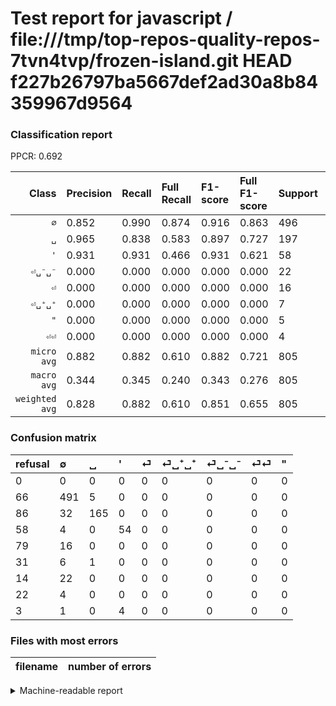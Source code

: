 # Test report for javascript / file:///tmp/top-repos-quality-repos-7tvn4tvp/frozen-island.git HEAD f227b26797ba5667def2ad30a8b84359967d9564

### Classification report

PPCR: 0.692

| Class | Precision | Recall | Full Recall | F1-score | Full F1-score | Support | Full Support | PPCR |
|------:|:----------|:-------|:------------|:---------|:---------|:--------|:-------------|:-----|
| `∅` | 0.852| 0.990| 0.874| 0.916| 0.863| 496| 562| 0.883 |
| `␣` | 0.965| 0.838| 0.583| 0.897| 0.727| 197| 283| 0.696 |
| `'` | 0.931| 0.931| 0.466| 0.931| 0.621| 58| 116| 0.500 |
| `⏎␣⁻␣⁻` | 0.000| 0.000| 0.000| 0.000| 0.000| 22| 36| 0.611 |
| `⏎` | 0.000| 0.000| 0.000| 0.000| 0.000| 16| 95| 0.168 |
| `⏎␣⁺␣⁺` | 0.000| 0.000| 0.000| 0.000| 0.000| 7| 38| 0.184 |
| `"` | 0.000| 0.000| 0.000| 0.000| 0.000| 5| 8| 0.625 |
| `⏎⏎` | 0.000| 0.000| 0.000| 0.000| 0.000| 4| 26| 0.154 |
| `micro avg` | 0.882| 0.882| 0.610| 0.882| 0.721| 805| 1164| 0.692 |
| `macro avg` | 0.344| 0.345| 0.240| 0.343| 0.276| 805| 1164| 0.692 |
| `weighted avg` | 0.828| 0.882| 0.610| 0.851| 0.655| 805| 1164| 0.692 |

### Confusion matrix

|refusal|  ∅| ␣| '| ⏎| ⏎␣⁺␣⁺| ⏎␣⁻␣⁻| ⏎⏎| "| 
|:---|:---|:---|:---|:---|:---|:---|:---|:---|
|0 |0 |0 |0 |0 |0 |0 |0 |0 |
|66 |491 |5 |0 |0 |0 |0 |0 |0 |
|86 |32 |165 |0 |0 |0 |0 |0 |0 |
|58 |4 |0 |54 |0 |0 |0 |0 |0 |
|79 |16 |0 |0 |0 |0 |0 |0 |0 |
|31 |6 |1 |0 |0 |0 |0 |0 |0 |
|14 |22 |0 |0 |0 |0 |0 |0 |0 |
|22 |4 |0 |0 |0 |0 |0 |0 |0 |
|3 |1 |0 |4 |0 |0 |0 |0 |0 |

### Files with most errors

| filename | number of errors|
|:----:|:-----|

<details>
    <summary>Machine-readable report</summary>
```json
{
  "cl_report": {"\"": {"f1-score": 0.0, "precision": 0.0, "recall": 0.0, "support": 5}, "\u0027": {"f1-score": 0.9310344827586207, "precision": 0.9310344827586207, "recall": 0.9310344827586207, "support": 58}, "macro avg": {"f1-score": 0.34297729866410076, "precision": 0.34354716487699133, "recall": 0.34481466117174747, "support": 805}, "micro avg": {"f1-score": 0.8819875776397516, "precision": 0.8819875776397516, "recall": 0.8819875776397516, "support": 805}, "weighted avg": {"f1-score": 0.8509513262743801, "precision": 0.8284388507500635, "recall": 0.8819875776397516, "support": 805}, "\u2205": {"f1-score": 0.9160447761194029, "precision": 0.8524305555555556, "recall": 0.9899193548387096, "support": 496}, "\u23ce": {"f1-score": 0.0, "precision": 0.0, "recall": 0.0, "support": 16}, "\u23ce\u23ce": {"f1-score": 0.0, "precision": 0.0, "recall": 0.0, "support": 4}, "\u23ce\u2423\u207a\u2423\u207a": {"f1-score": 0.0, "precision": 0.0, "recall": 0.0, "support": 7}, "\u23ce\u2423\u207b\u2423\u207b": {"f1-score": 0.0, "precision": 0.0, "recall": 0.0, "support": 22}, "\u2423": {"f1-score": 0.8967391304347827, "precision": 0.9649122807017544, "recall": 0.8375634517766497, "support": 197}},
  "cl_report_full": {"\"": {"f1-score": 0.0, "precision": 0.0, "recall": 0.0, "support": 8}, "\u0027": {"f1-score": 0.6206896551724138, "precision": 0.9310344827586207, "recall": 0.46551724137931033, "support": 116}, "macro avg": {"f1-score": 0.2763099126017459, "precision": 0.34354716487699133, "recall": 0.24027769888303838, "support": 1164}, "micro avg": {"f1-score": 0.7211782630777044, "precision": 0.8819875776397516, "recall": 0.6099656357388317, "support": 1164}, "weighted avg": {"f1-score": 0.6552099862735046, "precision": 0.738948580464621, "recall": 0.6099656357388317, "support": 1164}, "\u2205": {"f1-score": 0.8629173989455184, "precision": 0.8524305555555556, "recall": 0.8736654804270463, "support": 562}, "\u23ce": {"f1-score": 0.0, "precision": 0.0, "recall": 0.0, "support": 95}, "\u23ce\u23ce": {"f1-score": 0.0, "precision": 0.0, "recall": 0.0, "support": 26}, "\u23ce\u2423\u207a\u2423\u207a": {"f1-score": 0.0, "precision": 0.0, "recall": 0.0, "support": 38}, "\u23ce\u2423\u207b\u2423\u207b": {"f1-score": 0.0, "precision": 0.0, "recall": 0.0, "support": 36}, "\u2423": {"f1-score": 0.7268722466960353, "precision": 0.9649122807017544, "recall": 0.5830388692579506, "support": 283}},
  "ppcr": 0.6915807560137457
}
```
</details>
